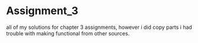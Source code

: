 # Assignment_3
all of my solutions for chapter 3 assignments, however i did copy parts i had trouble with making functional from other sources.
